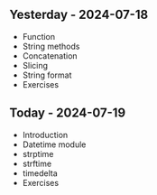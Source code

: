 ## Yesterday - 2024-07-18

* Function
* String methods
* Concatenation
* Slicing
* String format
* Exercises

## Today - 2024-07-19

* Introduction
* Datetime module
* strptime
* strftime
* timedelta
* Exercises

